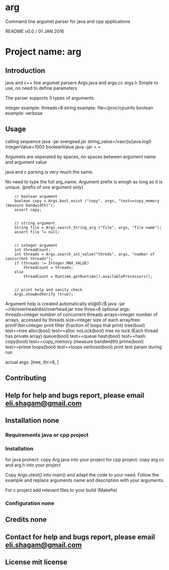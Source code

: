 # arg
Command line argumet parser for java and cpp applications


README v0.0 / 01 JAN 2016

# Project name:  arg

## Introduction

java and c++  line argumet parsers  Args.java  and args.cc args.h
Simple to use, no need to define parameters

The parser supports 3 types of arguments

integer     example:   threads=8
string      example:   file=/proc/cpuinfo
boolean     example:   verbose


## Usage

calling sequence
java -jar overgead.jar   string_value=/vasr/js/java.log0   integerValue=1000  booleanValue
java -jar <programName>  <stringName>=<strngValue>    <integerName>=<nuericValue>   <booleanName>

Argumets are seperated by spaces, no spaces between argument name and argument value

java and c parsing is very much the same.

No need to type the full arg_name, Argument prefix is  enogh as long as it is unique.
(prefix of one argument only)

        // boolean argument
        boolean copy = Args.bool_exist ("copy", args, "test==copy_memory (measure bandwidth)");
        assert copy;


        // string argument
        String file = Args.search_String_arg ("file", args, "file name");
        assert file != null;


        // integer argument 
        int threadCount;
        int threads = Args.search_int_value("threds", args, "number of concurrent threads");
        if (threads != Integer.MAX_VALUE)
            threadCount = threads;
        else
            threadCount = Runtime.getRuntime().availableProcessors();


        // print help and sanity check 
        Args.showAndVerify (true);


Argument help is created automatically
eli@l0:/$ java -jar ~/nb/overhead/dist/overhead.jar   tree  threa=8
optional args:   
threads=integer             number of concurrent threads
arrays=integer              number of arrays, accessed by threads
size=integer                size of each array/tree
printFilter=integer          print filter (fraction of loops that print)
tree(bool)                  test==tree
alloc(bool)                 test==alloc
noLock(bool)                tree no lock (Each thread has private array)
queue(bool)                 test==queue
hash(bool)                  test==hash
copy(bool)                  test==copy_memory (measure bandwidth)
prime(bool)                 test==prime
loops(bool)                 test==loops
verbose(bool)               print test param during run

actual args:  [tree, thr=8, ]


## Contributing


## Help              for help and bugs report, please email eli.shagam@gmail.com

## Installation      none

### Requirements     java or cpp project

### Installation

for java prohect:  copy Arg.java into your project
for cpp project:   copy arg.cc and arg.h into your project

Copy Args.utest()  into main()  and adapt the code to your need.
Follow the example and replace arguments name and description with your arguments.

For c project add relevant files to your build (Makefie)
 
### Configuration none

## Credits     none

## Contact     for help and bugs report, please email eli.shagam@gmail.com

## License     mit license 

